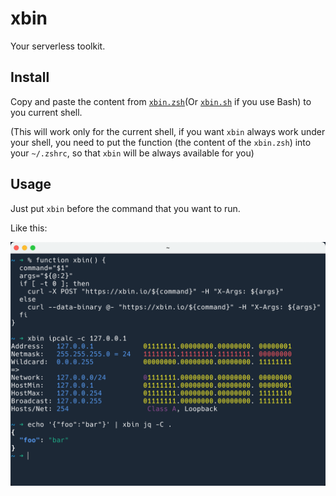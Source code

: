 # xbin

Your serverless toolkit.

## Install

Copy and paste the content from [`xbin.zsh`](./xbin.zsh)(Or
[`xbin.sh`](./xbin.sh) if you use Bash) to you current shell.

(This will work only for the current shell, if you want `xbin` always work under
your shell, you need to put the function (the content of the `xbin.zsh`) into
your `~/.zshrc`, so that `xbin` will be always available for you)

## Usage

Just put `xbin` before the command that you want to run.

Like this:

![](./docimages/xbin-example.png)
